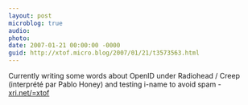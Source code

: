 ```yaml
---
layout: post
microblog: true
audio: 
photo: 
date: 2007-01-21 00:00:00 -0000
guid: http://xtof.micro.blog/2007/01/21/t3573563.html
---
```

Currently writing some words about OpenID under Radiohead / Creep (interprété par Pablo Honey) and testing i-name to avoid spam - [xri.net/=xtof](http://xri.net/=xtof) 
